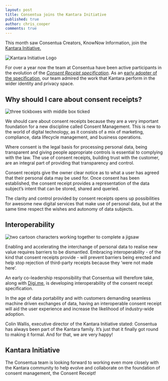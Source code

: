```yaml
---
layout: post
title: Consentua joins the Kantara Initiative
published: true
author: chris_cooper
comments: true
---
```



This month saw Consentua Creators, KnowNow Information, join the <a href="https://kantarainitiative.org/kantara-initiative-releases-first-open-global-consent-receipt-specification/">Kantara Initiative. </a>

<img class="img-right" src="http://www.kn-i.com/images/KANTARA-initiative-1.png" alt="Kantara Initiative Logo">

For over a year now the team at Consentua have been active participants in the evolution of the <em><a href="https://kantarainitiative.org/file-downloads/file-download-consent-receipt-recommendation-v1-0-r
eport/">Consent Receipt specification</a></em>. As an <a href="https://kantarainitiative.org/confluence/display/infosharing/2+-+Consent+Receipt+Implementations">early adopter of the specification</a>, our team admired the work that Kantara perform in the wider identity and privacy space.

## Why should I care about consent receipts?
<img class="img-right" src="http://www.kn-i.com/images/tickboxes.jpg" alt="three tickboxes with middle box ticked">

We should care about consent receipts because they are a very important foundation for a new discipline called Consent Management. This is new to the world of digital technology, as it consists of a mix of marketing, compliance, data lifecycle management, and business operations.

Where consent is the legal basis for processing personal data, being transparent and giving people appropriate controls is essential to complying with the law. The use of consent receipts,  building trust with the customer, are an integral part of providing that transparency and control.

Consent receipts give the owner clear notice as to what a user has agreed that their personal data may be used for. Once consent has been established, the consent receipt provides a representation of the data subject’s intent that can be stored, shared and queried.

The clarity and control provided by consent receipts opens up possibilities for awesome new digital services that make use of personal data, but at the same time respect the wishes and autonomy of data subjects.

## Interoperability
<img class="img-center" src="http://www.kn-i.com/images/teamwork.jpg" alt="two cartoon characters working together to complete a jigsaw">

Enabling and accelerating the interchange of personal data to realise new value requires barriers to be dismantled. Embracing interoperability - of the kind that consent receipts provide - will prevent barriers being erected and help stop rejection of third-party receipts because they ‘were not made here’.

An early co-leadership responsibility that Consentua will therefore take, along with <a href="https://digi.me">Digi.me</a>, is developing interoperability of the consent receipt specification.

In the age of data portability and with customers demanding seamless machine driven exchanges of data, having an interoperable consent receipt will aid the user experience and increase the likelihood of industry-wide adoption. 

Colin Wallis, executive director of the Kantara Initiative stated: 
Consentua has always been part of the Kantara family. It’s just that it finally got round to making it formal. And for that, we are very happy!

## Kantara Initiative

The Consentua team is looking forward to working even more closely with the Kantara community to help evolve and collaborate on the foundation of consent management, the Consent Receipt! 

